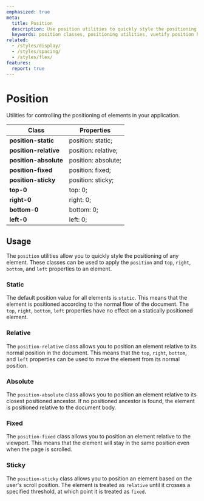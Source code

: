 ```yaml
---
emphasized: true
meta:
  title: Position
  description: Use position utilities to quickly style the positioning of any element.
  keywords: position classes, positioning utilities, vuetify position helper classes
related:
  - /styles/display/
  - /styles/spacing/
  - /styles/flex/
features:
  report: true
---
```


# Position

Utilities for controlling the positioning of elements in your application.

<page-features />

| Class | Properties |
| - | - |
| **position-static** | position: static; |
| **position-relative** | position: relative; |
| **position-absolute** | position: absolute; |
| **position-fixed** | position: fixed; |
| **position-sticky** | position: sticky; |
| **top-0** | top: 0; |
| **right-0** | right: 0; |
| **bottom-0** | bottom: 0; |
| **left-0** | left: 0; |

<entry />

## Usage

The `position` utilities allow you to quickly style the positioning of any element. These classes can be used to apply the `position` and `top`, `right`, `bottom`, and `left` properties to an element.

### Static

The default position value for all elements is `static`. This means that the element is positioned according to the normal flow of the document. The `top`, `right`, `bottom`, `left` properties have no effect on a statically positioned element.

<example file="position/static" />

### Relative

The `position-relative` class allows you to position an element relative to its normal position in the document. This means that the `top`, `right`, `bottom`, and `left` properties can be used to move the element from its normal position.

<example file="position/relative" />

### Absolute

The `position-absolute` class allows you to position an element relative to its closest positioned ancestor. If no positioned ancestor is found, the element is positioned relative to the document body.

<example file="position/absolute" />

### Fixed

The `position-fixed` class allows you to position an element relative to the viewport. This means that the element will stay in the same position even when the page is scrolled.

<example file="position/fixed" />

### Sticky

The `position-sticky` class allows you to position an element based on the user's scroll position. The element is treated as `relative` until it crosses a specified threshold, at which point it is treated as `fixed`.

<example file="position/sticky" />
